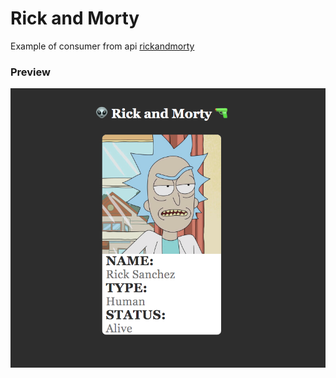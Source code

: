 # Rick and Morty
Example of consumer from api [rickandmorty](https://rickandmortyapi.com/)

### Preview
![image](./rickandmorty.png)